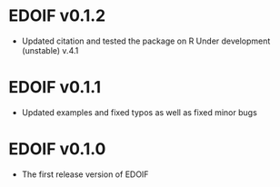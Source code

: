 # EDOIF v0.1.2
* Updated citation and tested the package on R Under development (unstable) v.4.1   
# EDOIF v0.1.1
* Updated examples and fixed typos as well as fixed minor bugs
# EDOIF v0.1.0
* The first release version of EDOIF
